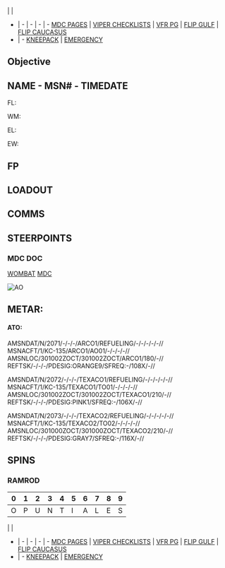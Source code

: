  |  | 
- | - | - | - | -
[MDC PAGES](/MDCPAGES.MD) | [VIPER CHECKLISTS](/F16START.MD) | [VFR PG](/VFR_OMAM.MD) | [FLIP GULF](https://www.dropbox.com/s/sp91zf63rx0esao/FLIP_GULFR2_EC1.pdf?dl=0) | [FLIP CAUCASUS](https://www.dropbox.com/s/ppiqy9ba7i8h8op/FLIP_CAUR_EC1.pdf?dl=0)
- | - 
[KNEEPACK](/VIPER/388KNEE11.pdf) | [EMERGENCY](/VIPER/EMERG191221.pdf)

## Objective
#### 

## NAME - MSN# - TIMEDATE

FL: 

WM: 

EL: 

EW: 


## FP



## LOADOUT

## COMMS


## STEERPOINTS

### MDC DOC
[WOMBAT](/WOMBAT.pdf)
[MDC](/XXX.pdf)

![AO](--E10.PNG)

## METAR: 

#### ATO: 

AMSNDAT/N/2071/-/-/-/ARCO1/REFUELING/-/-/-/-/-//  
MSNACFT/1/KC-135/ARCO1/AO01/-/-/-/-//  
AMSNLOC/301002ZOCT/301002ZOCT/ARCO1/180/-//  
REFTSK/-/-/-/PDESIG:ORANGE9/SFREQ:-/108X/-//  

AMSNDAT/N/2072/-/-/-/TEXACO1/REFUELING/-/-/-/-/-//  
MSNACFT/1/KC-135/TEXACO1/TO01/-/-/-/-//  
AMSNLOC/301002ZOCT/301002ZOCT/TEXACO1/210/-//  
REFTSK/-/-/-/PDESIG:PINK1/SFREQ:-/106X/-//  

AMSNDAT/N/2073/-/-/-/TEXACO2/REFUELING/-/-/-/-/-//  
MSNACFT/1/KC-135/TEXACO2/TO02/-/-/-/-//  
AMSNLOC/301000ZOCT/301000ZOCT/TEXACO2/210/-//  
REFTSK/-/-/-/PDESIG:GRAY7/SFREQ:-/116X/-//  
  

## SPINS

### RAMROD

| 0 | 1 | 2 | 3 | 4 | 5 | 6 | 7 | 8 | 9 |
| - | - | - | - | - | - | - | - | - | - |
| O | P | U | N | T | I | A | L | E | S | 


 |  | 
- | - | - | - | -
[MDC PAGES](/MDCPAGES.MD) | [VIPER CHECKLISTS](/F16START.MD) | [VFR PG](/VFR_OMAM.MD) | [FLIP GULF](https://www.dropbox.com/s/sp91zf63rx0esao/FLIP_GULFR2_EC1.pdf?dl=0) | [FLIP CAUCASUS](https://www.dropbox.com/s/ppiqy9ba7i8h8op/FLIP_CAUR_EC1.pdf?dl=0)
- | - 
[KNEEPACK](/VIPER/388KNEE11.pdf) | [EMERGENCY](/VIPER/EMERG191221.pdf)


